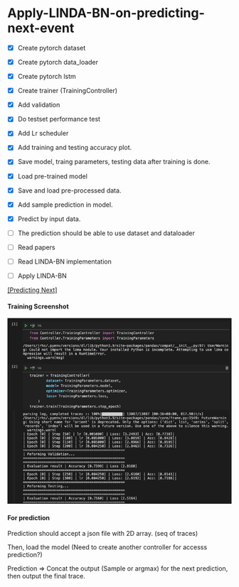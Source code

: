 # Apply-LINDA-BN-on-predicting-next-event


- [x] Create pytorch dataset
- [x] Create pytorch data_loader
- [x] Create pytorch lstm
- [x] Create trainer (TrainingController)
- [x] Add validation
- [x] Do testset performance test
- [x] Add Lr scheduler 
- [x] Add training and testing accuracy plot.
- [x] Save model, traing parameters, testing data after training is done.
- [x] Load pre-trained model
- [x] Save and load pre-processed data.
- [x] Add sample prediction in model.
- [x] Predict by input data.
- [ ] The prediction should be able to use dataset and dataloader
- [ ] Read papers
- [ ] Read LINDA-BN implementation
- [ ] Apply LINDA-BN


[[Predicting Next]](https://www.kdnuggets.com/2020/07/pytorch-lstm-text-generation-tutorial.html)

#### Training Screenshot
![](https://github.com/ChihchengHsieh/Apply-LINDA-BN-on-predicting-next-event/blob/master/TrainingScreenshot/NotebookScreenshot.png?raw=true)


#### For prediction

Prediction should accept a json file with 2D array. (seq of traces)

Then, load the model (Need to create another controller for accesss prediction?)

Prediction => Concat the output (Sample or argmax) for the next prediction, then output the final trace.





